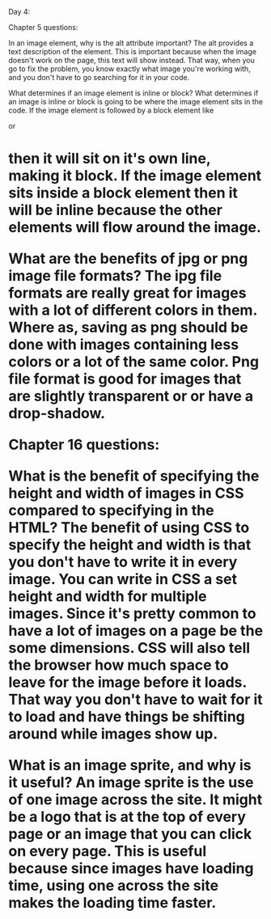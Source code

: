 Day 4:

Chapter 5 questions:

In an image element, why is the alt attribute important?
    The alt provides a text description of the element. This is important because when the image doesn't work on the page, this text will show instead. That way, when you go to fix the problem, you know exactly what image you're working with, and you don't have to go searching for it in your code.


What determines if an image element is inline or block?
    What determines if an image is inline or block is going to be where the image element sits in the code. If the image element is followed by a block element like <p> or <h1> then it will sit on it's own line, making it block. If the image element sits inside a block element then it will be inline because the other elements will flow around the image.


What are the benefits of jpg or png image file formats?
    The ipg file formats are really great for images with a lot of different colors in them. Where as, saving as png should be done with images containing less colors or a lot of the same color. Png file format is good for images that are slightly transparent or or have a drop-shadow.


Chapter 16 questions:

What is the benefit of specifying the height and width of images in CSS compared to specifying in the HTML?
    The benefit of using CSS to specify the height and width is that you don't have to write it in every image. You can write in CSS a set height and width for multiple images. Since it's pretty common to have a lot of images on a page be the some dimensions. CSS will also tell the browser how much space to leave for the image before it loads. That way you don't have to wait for it to load and have things be shifting around while images show up.


What is an image sprite, and why is it useful?
    An image sprite is the use of one image across the site. It might be a logo that is at the top of every page or an image that you can click on every page. This is useful because since images have loading time, using one across the site makes the loading time faster. 

